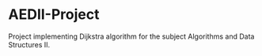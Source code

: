 # AEDII-Project
Project implementing Dijkstra algorithm for the subject Algorithms and Data Structures II.
